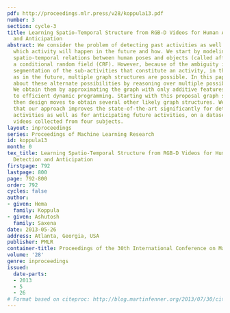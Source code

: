 ```yaml
---
pdf: http://proceedings.mlr.press/v28/koppula13.pdf
number: 3
section: cycle-3
title: Learning Spatio-Temporal Structure from RGB-D Videos for Human Activity Detection
  and Anticipation
abstract: We consider the problem of detecting past activities as well as anticipating
  which activity will happen in the future and how. We start by modeling the rich
  spatio-temporal relations between human poses and objects (called affordances) using
  a conditional random field (CRF). However, because of the ambiguity in the temporal
  segmentation of the sub-activities that constitute an activity, in the past as well
  as in the future, multiple graph structures are possible. In this paper, we reason
  about these alternate possibilities by reasoning over multiple possible graph structures.
  We obtain them by approximating the graph with only additive features, which lends
  to efficient dynamic programming. Starting with this proposal graph structure, we
  then design moves to obtain several other likely graph structures. We then show
  that our approach improves the state-of-the-art significantly for detecting past
  activities as well as for anticipating future activities, on a dataset of 120 activity
  videos collected from four subjects.
layout: inproceedings
series: Proceedings of Machine Learning Research
id: koppula13
month: 0
tex_title: Learning Spatio-Temporal Structure from RGB-D Videos for Human Activity
  Detection and Anticipation
firstpage: 792
lastpage: 800
page: 792-800
order: 792
cycles: false
author:
- given: Hema
  family: Koppula
- given: Ashutosh
  family: Saxena
date: 2013-05-26
address: Atlanta, Georgia, USA
publisher: PMLR
container-title: Proceedings of the 30th International Conference on Machine Learning
volume: '28'
genre: inproceedings
issued:
  date-parts:
  - 2013
  - 5
  - 26
# Format based on citeproc: http://blog.martinfenner.org/2013/07/30/citeproc-yaml-for-bibliographies/
---
```

